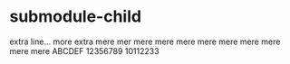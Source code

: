 # submodule-child

extra line...
more extra
mere mer
mere
mere
mere
mere
mere
mere
mere
mere
mere
ABCDEF
12356789
10112233